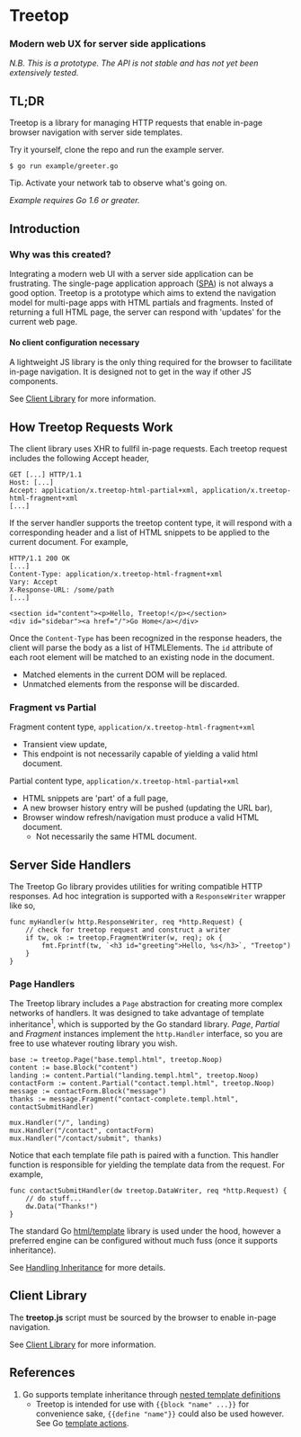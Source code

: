 # Treetop

### Modern web UX for server side applications

_N.B. This is a prototype. The API is not stable and has not yet been extensively tested._

## TL;DR

Treetop is a library for managing HTTP requests that enable in-page browser navigation with server side templates.

Try it yourself, clone the repo and run the example server.

    $ go run example/greeter.go

Tip. Activate your network tab to observe what's going on.

_Example requires Go 1.6 or greater._

## Introduction

### Why was this created?

Integrating a modern web UI with a server side application can be frustrating. The single-page application approach ([SPA](https://en.wikipedia.org/wiki/Single-page_application)) is not always a good option. Treetop is a prototype which aims to extend the navigation model for multi-page apps with HTML partials and fragments. Insted of returning a full HTML page, the server can respond with 'updates' for the current web page.

#### No client configuration necessary

A lightweight JS library is the only thing required for the browser to facilitate in-page navigation. It is designed not to get in the way if other JS components.

See [Client Library](https://github.com/rur/treetop-client) for more information.


## How Treetop Requests Work

The client library uses XHR to fullfil in-page requests. Each treetop request includes the following Accept header,

    GET [...] HTTP/1.1
    Host: [...]
    Accept: application/x.treetop-html-partial+xml, application/x.treetop-html-fragment+xml
    [...]

If the server handler supports the treetop content type, it will respond with a corresponding header and a list of HTML snippets
to be applied to the current document. For example,

    HTTP/1.1 200 OK
    [...]
    Content-Type: application/x.treetop-html-fragment+xml
    Vary: Accept
    X-Response-URL: /some/path
    [...]

    <section id="content"><p>Hello, Treetop!</p></section>
    <div id="sidebar"><a href="/">Go Home</a></div>

Once the `Content-Type` has been recognized in the response headers, the client will parse the body as a list of HTMLElements.
The `id` attribute of each root element will be matched to an existing node in the document.

* Matched elements in the current DOM will be replaced.
* Unmatched elements from the response will be discarded.


### Fragment vs Partial

Fragment content type, `application/x.treetop-html-fragment+xml`

* Transient view update,
* This endpoint is not necessarily capable of yielding a valid html document.

Partial content type, `application/x.treetop-html-partial+xml`

* HTML snippets are 'part' of a full page,
* A new browser history entry will be pushed (updating the URL bar),
* Browser window refresh/navigation must produce a valid HTML document.
    * Not necessarily the same HTML document.

## Server Side Handlers

The Treetop Go library provides utilities for writing compatible HTTP responses. Ad hoc integration is supported with a `ResponseWriter` wrapper like so,

    func myHandler(w http.ResponseWriter, req *http.Request) {
        // check for treetop request and construct a writer
        if tw, ok := treetop.FragmentWriter(w, req); ok {
            fmt.Fprintf(tw, `<h3 id="greeting">Hello, %s</h3>`, "Treetop")
        }
    }

### Page Handlers

The Treetop library includes a `Page` abstraction for creating more complex networks of handlers. It was designed to take advantage of template inheritance<sup>1</sup>, which is supported by the Go standard library. _Page_, _Partial_ and _Fragment_ instances implement the `http.Handler` interface, so you are free to use whatever routing library you wish.

    base := treetop.Page("base.templ.html", treetop.Noop)
    content := base.Block("content")
    landing := content.Partial("landing.templ.html", treetop.Noop)
    contactForm := content.Partial("contact.templ.html", treetop.Noop)
    message := contactForm.Block("message")
    thanks := message.Fragment("contact-complete.templ.html", contactSubmitHandler)

    mux.Handler("/", landing)
    mux.Handler("/contact", contactForm)
    mux.Handler("/contact/submit", thanks)

Notice that each template file path is paired with a function. This handler function is responsible for yielding the template data from the request. For example,

    func contactSubmitHandler(dw treetop.DataWriter, req *http.Request) {
        // do stuff...
        dw.Data("Thanks!")
    }

The standard Go [html/template](https://golang.org/pkg/html/template/) library is used under the hood, however a preferred engine can be configured without much fuss (once it supports inheritance).

See [Handling Inheritance](#TODO) for more details.

## Client Library

The __treetop.js__ script must be sourced by the browser to enable in-page navigation.

See [Client Library](https://github.com/rur/treetop-client) for more information.


## References
1. Go supports template inheritance through [nested template definitions](https://tip.golang.org/pkg/text/template/#hdr-Nested_template_definitions)
    * Treetop is intended for use with `{{block "name" ...}}` for convenience sake, `{{define "name"}}` could also be used however. See Go [template actions](https://tip.golang.org/pkg/text/template/#hdr-Actions).
